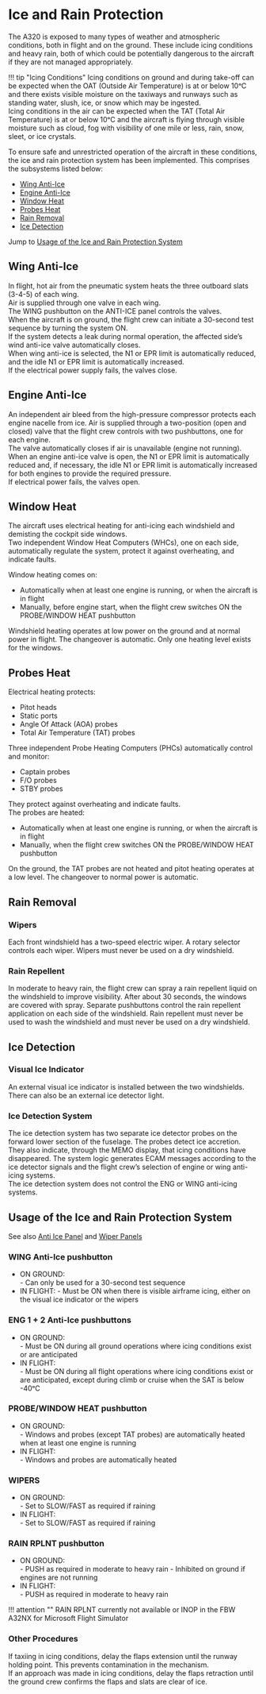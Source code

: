 # Ice and Rain Protection

The A320 is exposed to many types of weather and atmospheric conditions, both in flight and on the ground. These include icing conditions and heavy rain, both of which could be potentially dangerous to the aircraft if they are not managed appropriately.

!!! tip "Icing Conditions"
    Icing conditions on ground and during take-off can be expected when the OAT (Outside Air Temperature) is at or below 10ᵒC and there exists visible moisture on the taxiways and runways such as standing water, slush, ice, or snow which may be ingested.    
    Icing conditions in the air can be expected when the TAT (Total Air Temperature) is at or below 10ᵒC and the aircraft is flying through visible moisture such as cloud, fog with visibility of one mile or less, rain, snow, sleet, or ice crystals.
    
To ensure safe and unrestricted operation of the aircraft in these conditions, the ice and rain protection system has been implemented. This comprises the subsystems listed below:

- [Wing Anti-Ice](#wing-anti-ice)
- [Engine Anti-Ice](#engine-anti-ice) 
- [Window Heat](#window-heat) 
- [Probes Heat](#probes-heat)
- [Rain Removal](#rain-removal)
- [Ice Detection](#ice-detection)

Jump to [Usage of the Ice and Rain Protection System](#usage-of-the-ice-and-rain-protection-system)

## Wing Anti-Ice
In flight, hot air from the pneumatic system heats the three outboard slats (3-4-5) of each wing.  
Air is supplied through one valve in each wing.  
The WING pushbutton on the ANTI-ICE panel controls the valves.  
When the aircraft is on ground, the flight crew can initiate a 30-second test sequence by turning the system ON.  
If the system detects a leak during normal operation, the affected side’s wind anti-ice valve automatically closes.  
When wing anti-ice is selected, the N1 or EPR limit is automatically reduced, and the idle N1 or EPR limit is automatically increased.  
If the electrical power supply fails, the valves close.

## Engine Anti-Ice
An independent air bleed from the high-pressure compressor protects each engine nacelle from ice. Air is supplied through a two-position (open and closed) valve that the flight crew controls with two pushbuttons, one for each engine.  
The valve automatically closes if air is unavailable (engine not running).  
When an engine anti-ice valve is open, the N1 or EPR limit is automatically reduced and, if necessary, the idle N1 or EPR limit is automatically increased for both engines to provide the required pressure.  
If electrical power fails, the valves open.

## Window Heat
The aircraft uses electrical heating for anti-icing each windshield and demisting the cockpit side windows.  
Two independent Window Heat Computers (WHCs), one on each side, automatically regulate the system, protect it against overheating, and indicate faults.  

Window heating comes on:

- Automatically when at least one engine is running, or when the aircraft is in flight  
- Manually, before engine start, when the flight crew switches ON the PROBE/WINDOW HEAT pushbutton

Windshield heating operates at low power on the ground and at normal power in flight. The changeover is automatic.
Only one heating level exists for the windows.

## Probes Heat
Electrical heating protects:

- Pitot heads  
- Static ports  
- Angle Of Attack (AOA) probes  
- Total Air Temperature (TAT) probes  

Three independent Probe Heating Computers (PHCs) automatically control and monitor:  

- Captain probes   
- F/O probes  
- STBY probes  

They protect against overheating and indicate faults.  
The probes are heated:  

- Automatically when at least one engine is running, or when the aircraft is in flight  
- Manually, when the flight crew switches ON the PROBE/WINDOW HEAT pushbutton  

On the ground, the TAT probes are not heated and pitot heating operates at a low level. The changeover to normal power is automatic.

## Rain Removal

### Wipers

Each front windshield has a two-speed electric wiper.
A rotary selector controls each wiper.
Wipers must never be used on a dry windshield.

### Rain Repellent

In moderate to heavy rain, the flight crew can spray a rain repellent liquid on the windshield to improve visibility.
After about 30 seconds, the windows are covered with spray.
Separate pushbuttons control the rain repellent application on each side of the windshield.
Rain repellent must never be used to wash the windshield and must never be used on a dry windshield.

## Ice Detection

### Visual Ice Indicator
An external visual ice indicator is installed between the two windshields. There can also be an external ice detector light.

### Ice Detection System
The ice detection system has two separate ice detector probes on the forward lower section of the fuselage. The probes detect ice accretion.  
They also indicate, through the MEMO display, that icing conditions have disappeared. The system logic generates ECAM messages according to the ice detector signals and the flight crew’s selection of engine or wing anti-icing systems.  
The ice detection system does not control the ENG or WING anti-icing systems.  

## Usage of the Ice and Rain Protection System

See also [Anti Ice Panel](../../pilots-corner/a32nx-briefing/flight-deck/ovhd/anti-ice.md) and [Wiper Panels](../../pilots-corner/a32nx-briefing/flight-deck/ovhd/wipers.md)

### WING Anti-Ice pushbutton  

- ON GROUND:  
      - Can only be used for a 30-second test sequence  
- IN FLIGHT: 
      - Must be ON when there is visible airframe icing, either on the visual ice indicator or the wipers  

### ENG 1 + 2 Anti-Ice pushbuttons

- ON GROUND:  
      - Must be ON during all ground operations where icing conditions exist or are anticipated  
- IN FLIGHT:  
      - Must be ON during all flight operations where icing conditions exist or are anticipated, except during climb or cruise when the SAT is below -40ᵒC  

### PROBE/WINDOW HEAT pushbutton  

- ON GROUND:  
      - Windows and probes (except TAT probes) are automatically heated when at least one engine is running
- IN FLIGHT:  
      - Windows and probes are automatically heated

### WIPERS  

- ON GROUND:  
      - Set to SLOW/FAST as required if raining  
- IN FLIGHT:  
      - Set to SLOW/FAST as required if raining  

### RAIN RPLNT pushbutton

- ON GROUND:  
      - PUSH as required in moderate to heavy rain
      - Inhibited on ground if engines are not running  
- IN FLIGHT:  
      - PUSH as required in moderate to heavy rain  

!!! attention ""
    RAIN RPLNT currently not available or INOP in the FBW A32NX for Microsoft Flight Simulator

### Other Procedures
If taxiing in icing conditions, delay the flaps extension until the runway holding point. This prevents contamination in the mechanism.  
If an approach was made in icing conditions, delay the flaps retraction until the ground crew confirms the flaps and slats are clear of ice.

